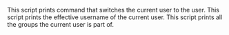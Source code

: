 
This script prints command  that switches the current user to the user.
This script prints the effective username of the current user.
This script prints all the groups the current user is part of.
